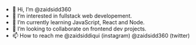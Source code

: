 - 👋 Hi, I’m @zaidsidd360
- 👀 I’m interested in fullstack web developement.
- 🌱 I’m currently learning JavaScript, React and Node.
- 💞️ I’m looking to collaborate on frontend dev projects.
- 📫 How to reach me @zaidsiddiqui (instagram) @zaidsidd360 (twitter) 

<!---
zaidsidd360/zaidsidd360 is a ✨ special ✨ repository because its `README.md` (this file) appears on your GitHub profile.
You can click the Preview link to take a look at your changes.
--->
